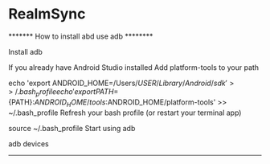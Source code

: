 # RealmSync

******* How to install abd use adb ********

Install adb 

If you already have Android Studio installed
Add platform-tools to your path

echo 'export ANDROID_HOME=/Users/$USER/Library/Android/sdk' >> ~/.bash_profile
 echo 'export PATH=${PATH}:$ANDROID_HOME/tools:$ANDROID_HOME/platform-tools' >> ~/.bash_profile
Refresh your bash profile (or restart your terminal app)

 source ~/.bash_profile
Start using adb

 adb devices 
 
 ************
